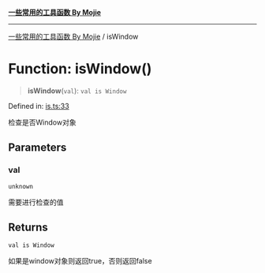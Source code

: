 [**一些常用的工具函数 By Mojie**](../README.md)

***

[一些常用的工具函数 By Mojie](../globals.md) / isWindow

# Function: isWindow()

> **isWindow**(`val`): `val is Window`

Defined in: [is.ts:33](https://github.com/mojiefong/utils/blob/8d43a08c9cee3486bdce98ae9522c4a66e3c2c71/src/is.ts#L33)

检查是否Window对象

## Parameters

### val

`unknown`

需要进行检查的值

## Returns

`val is Window`

如果是window对象则返回true，否则返回false
